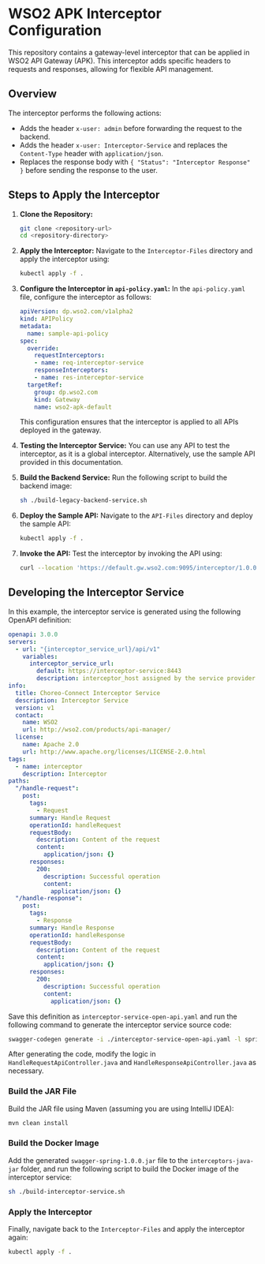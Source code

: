 # WSO2 APK Interceptor Configuration

This repository contains a gateway-level interceptor that can be applied in WSO2 API Gateway (APK). This interceptor adds specific headers to requests and responses, allowing for flexible API management.

## Overview

The interceptor performs the following actions:
- Adds the header `x-user: admin` before forwarding the request to the backend.
- Adds the header `x-user: Interceptor-Service` and replaces the `Content-Type` header with `application/json`.
- Replaces the response body with `{ "Status": "Interceptor Response" }` before sending the response to the user.

## Steps to Apply the Interceptor

1. **Clone the Repository:**
   ```bash
   git clone <repository-url>
   cd <repository-directory>
   ```

2. **Apply the Interceptor:**
   Navigate to the `Interceptor-Files` directory and apply the interceptor using:
   ```bash
   kubectl apply -f .
   ```

3. **Configure the Interceptor in `api-policy.yaml`:**
   In the `api-policy.yaml` file, configure the interceptor as follows:
   ```yaml
   apiVersion: dp.wso2.com/v1alpha2
   kind: APIPolicy
   metadata:
     name: sample-api-policy
   spec:
     override:
       requestInterceptors:
       - name: req-interceptor-service
       responseInterceptors:
       - name: res-interceptor-service
     targetRef:
       group: dp.wso2.com
       kind: Gateway
       name: wso2-apk-default
   ```
   This configuration ensures that the interceptor is applied to all APIs deployed in the gateway.

4. **Testing the Interceptor Service:**
   You can use any API to test the interceptor, as it is a global interceptor. Alternatively, use the sample API provided in this documentation.

5. **Build the Backend Service:**
   Run the following script to build the backend image:
   ```bash
   sh ./build-legacy-backend-service.sh
   ```

6. **Deploy the Sample API:**
   Navigate to the `API-Files` directory and deploy the sample API:
   ```bash
   kubectl apply -f .
   ```

7. **Invoke the API:**
   Test the interceptor by invoking the API using:
   ```bash
   curl --location 'https://default.gw.wso2.com:9095/interceptor/1.0.0/books' --header 'Host: default.gw.wso2.com' --data '{"SamplePayload":"WSO2 APK"}' -k
   ```

## Developing the Interceptor Service

In this example, the interceptor service is generated using the following OpenAPI definition:

```yaml
openapi: 3.0.0
servers:
  - url: "{interceptor_service_url}/api/v1"
    variables:
      interceptor_service_url:
        default: https://interceptor-service:8443
        description: interceptor_host assigned by the service provider
info:
  title: Choreo-Connect Interceptor Service
  description: Interceptor Service
  version: v1
  contact:
    name: WSO2
    url: http://wso2.com/products/api-manager/
  license:
    name: Apache 2.0
    url: http://www.apache.org/licenses/LICENSE-2.0.html
tags:
  - name: interceptor
    description: Interceptor
paths:
  "/handle-request":
    post:
      tags:
        - Request
      summary: Handle Request
      operationId: handleRequest
      requestBody:
        description: Content of the request
        content:
          application/json: {}
      responses:
        200:
          description: Successful operation
          content:
            application/json: {}
  "/handle-response":
    post:
      tags:
        - Response
      summary: Handle Response
      operationId: handleResponse
      requestBody:
        description: Content of the request
        content:
          application/json: {}
      responses:
        200:
          description: Successful operation
          content:
            application/json: {}
```

Save this definition as `interceptor-service-open-api.yaml` and run the following command to generate the interceptor service source code:

```bash
swagger-codegen generate -i ./interceptor-service-open-api.yaml -l spring -o ./interceptors-java
```

After generating the code, modify the logic in `HandleRequestApiController.java` and `HandleResponseApiController.java` as necessary. 

### Build the JAR File
Build the JAR file using Maven (assuming you are using IntelliJ IDEA):
```bash
mvn clean install
```

### Build the Docker Image
Add the generated `swagger-spring-1.0.0.jar` file to the `interceptors-java-jar` folder, and run the following script to build the Docker image of the interceptor service:
```bash
sh ./build-interceptor-service.sh
```

### Apply the Interceptor
Finally, navigate back to the `Interceptor-Files` and apply the interceptor again:
```bash
kubectl apply -f .
```
